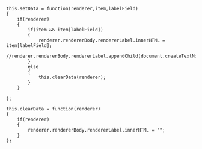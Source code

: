
	this.setData = function(renderer,item,labelField)
	{
		if(renderer)
		{
			if(item && item[labelField])
			{
				renderer.rendererBody.rendererLabel.innerHTML = item[labelField];
				//renderer.rendererBody.rendererLabel.appendChild(document.createTextNode(item[labelField]));
			}
			else
			{
				this.clearData(renderer);
			}
		}
		
	};
	
	this.clearData = function(renderer)
	{
		if(renderer)
		{
			renderer.rendererBody.rendererLabel.innerHTML = "";
		}
	};
